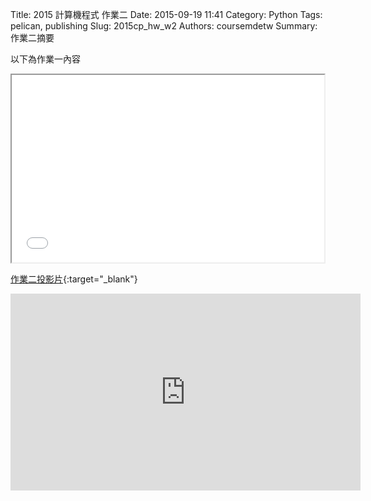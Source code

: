Title: 2015 計算機程式 作業二
Date: 2015-09-19 11:41
Category: Python
Tags: pelican, publishing
Slug: 2015cp_hw_w2
Authors: coursemdetw
Summary: 作業二摘要

以下為作業一內容

<iframe src="40423128_cp_w2_p.html" width="500" height="300"></iframe>

[作業二投影片](40423128_cp_w2_p.html){:target="_blank"}


<iframe width="560" height="315" src="https://www.youtube.com/embed/RgKAFK5djSk" frameborder="0" allowfullscreen></iframe>

